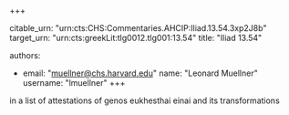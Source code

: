 +++


citable_urn: "urn:cts:CHS:Commentaries.AHCIP:Iliad.13.54.3xp2J8b"
target_urn: "urn:cts:greekLit:tlg0012.tlg001:13.54"
title: "Iliad 13.54"

authors:
- email: "muellner@chs.harvard.edu"
  name: "Leonard Muellner"
  username: "lmuellner"
+++

<p>in a list of attestations of genos eukhesthai einai and its transformations</p>
